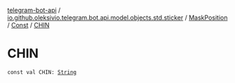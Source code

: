 [telegram-bot-api](../../../index.md) / [io.github.oleksivio.telegram.bot.api.model.objects.std.sticker](../../index.md) / [MaskPosition](../index.md) / [Const](index.md) / [CHIN](./-c-h-i-n.md)

# CHIN

`const val CHIN: `[`String`](https://kotlinlang.org/api/latest/jvm/stdlib/kotlin/-string/index.html)